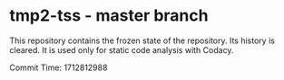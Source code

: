 # tmp2-tss - master branch

This repository contains the frozen state of the repository.
Its history is cleared. It is used only for static code
analysis with Codacy.

Commit Time: 1712812988
